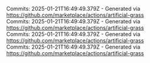 Commits: 2025-01-21T16:49:49.379Z - Generated via https://github.com/marketplace/actions/artificial-grass
<br>
Commits: 2025-01-21T16:49:49.379Z - Generated via https://github.com/marketplace/actions/artificial-grass
<br>
Commits: 2025-01-21T16:49:49.379Z - Generated via https://github.com/marketplace/actions/artificial-grass
<br>
Commits: 2025-01-21T16:49:49.379Z - Generated via https://github.com/marketplace/actions/artificial-grass
<br>
